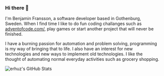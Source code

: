 ### Hi there 👋

I'm Benjamin Fransson, a software developer based in Gothenburg, Sweden. When I find time I like to do fun coding challanges such as [adventofcode.com/](https://adventofcode.com/), play games or start another project that will never be finished.

I have a burning passion for automation and problem solving, programming is my way of bringing that to life. I also have an interest for new technologies and new ways to implement old technologies. I like the thought of automating normal everyday activities such as grocery shopping.

![erhuz's GitHub Stats](https://github-readme-stats.vercel.app/api?username=erhuz&show_icons=true&theme=tokyonight)
